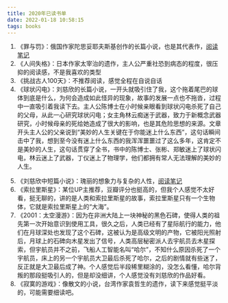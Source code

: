 ```yaml
---
title: 2020年已读书单
date: 2022-01-18 10:58:15
tags: books
---
```


1. 《罪与罚》：俄国作家陀思妥耶夫斯基创作的长篇小说，也是其代表作，[阅读笔记](/2021/12/30/罪与罚-小记/)
2. 《人间失格》：日本作家太宰治的遗作，主人公严重社恐到病态的程度，很压抑的阅读感，不是我喜欢的类型
3. 《挑战古人100天》：不推荐阅读，感觉全程在自说自话
4. 《球状闪电》：刘慈欣的长篇小说，一开头就吸引住了我，这个拖着尾巴的球体到底是什么，为何会造成如此怪异的现象，故事的发展一点也不拖沓，过程中一直吸引着我读下去。主人公陈博士在小时候亲眼看到球状闪电杀死了自己的父母，从此一心研究球状闪电；女主角林云痴迷于武器，致力于新概念武器研究，小时候母亲的死给她造成了很大的影响，也是其危险思想的来源。文章开头主人公的父亲说到“美妙的人生关键在于你能迷上什么东西”，这句话瞬间击中了我，想到至今没有迷上什么东西的我浑浑噩噩过了这么多年，这肯定不是美妙的人生，这句话贯穿了全书，书中的陈博士、张彬、郑敏迷上了球状闪电，林云迷上了武器，丁仪迷上了物理学，他们都拥有常人无法理解的美妙的人生。
<!-- more -->
5. 《刘慈欣中短篇小说》：瑰丽的想象力与复杂的人性，[阅读笔记](/2022/01/18/刘慈欣中短篇小说/)
6. 《索拉里斯星》：某位UP主推荐，豆瓣评分也挺高的，但我个人感觉不太好看，挺无聊的，讲的是人类和索拉里斯星的故事，索拉里斯星只有一个生物体，它就是索拉里斯星上的“大海”。
7. 《2001：太空漫游》：因为在非洲大陆上一块神秘的黑色石碑，使得人类的祖先第一次开始意识到使用工具，很久之后，人类已经有了星际航行的能力，他们在月球深处也发现了这个石碑，这被认为是高级文明的产物，它被阳光照射后，月球上的石碑向木星发出了信号，人类高层秘密派人去宇航员去木星探索，但宇航员并不之前，飞船人工智能名叫“哈尔”，不知什么原因杀死了一个宇航员，床上的另一个宇航员大卫最后杀死了哈尔，之后的剧情就有些迷了，反正就是大卫最后成了神。个人感觉后半段稀里糊涂的，没怎么看懂，哈尔背叛的那段挺吸引人的，但是却没细讲，个人感觉没有刘慈欣的作品好看。
8. 《寂寞的游戏》：像散文的小说，台湾作家袁哲生的遗作，读下来感觉挺平淡的，可能需要细读吧。
